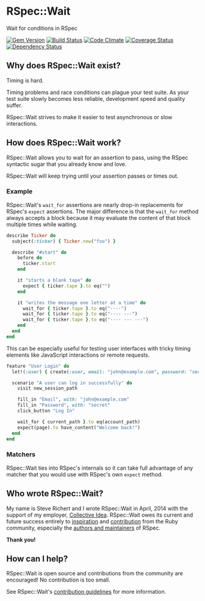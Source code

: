 # RSpec::Wait

Wait for conditions in RSpec

[![Gem Version](https://img.shields.io/gem/v/rspec-wait.svg)](http://badge.fury.io/rb/rspec-wait)
[![Build Status](https://img.shields.io/travis/laserlemon/rspec-wait/master.svg)](https://travis-ci.org/laserlemon/rspec-wait)
[![Code Climate](https://img.shields.io/codeclimate/github/laserlemon/rspec-wait.svg)](https://codeclimate.com/github/laserlemon/rspec-wait)
[![Coverage Status](https://img.shields.io/codeclimate/coverage/github/laserlemon/rspec-wait.svg)](https://codeclimate.com/github/laserlemon/rspec-wait)
[![Dependency Status](https://img.shields.io/gemnasium/laserlemon/rspec-wait.svg)](https://gemnasium.com/laserlemon/rspec-wait)

## Why does RSpec::Wait exist?

Timing is hard.

Timing problems and race conditions can plague your test suite. As your test
suite slowly becomes less reliable, development speed and quality suffer.

RSpec::Wait strives to make it easier to test asynchronous or slow interactions.

## How does RSpec::Wait work?

RSpec::Wait allows you to wait for an assertion to pass, using the RSpec
syntactic sugar that you already know and love.

RSpec::Wait will keep trying until your assertion passes or times out.

### Example

RSpec::Wait's `wait_for` assertions are nearly drop-in replacements for RSpec's
`expect` assertions. The major difference is that the `wait_for` method always
accepts a block because it may evaluate the content of that block multiple times
while waiting.

```ruby
describe Ticker do
  subject(:ticker) { Ticker.new("foo") }

  describe "#start" do
    before do
      ticker.start
    end

    it "starts a blank tape" do
      expect { ticker.tape }.to eq("")
    end

    it "writes the message one letter at a time" do
      wait_for { ticker.tape }.to eq("··-·")
      wait_for { ticker.tape }.to eq("··-· ---")
      wait_for { ticker.tape }.to eq("··-· --- ---")
    end
  end
end
```

This can be especially useful for testing user interfaces with tricky timing
elements like JavaScript interactions or remote requests.

```ruby
feature "User Login" do
  let!(:user) { create(:user, email: "john@example.com", password: "secret") }

  scenario "A user can log in successfully" do
    visit new_session_path

    fill_in "Email", with: "john@example.com"
    fill_in "Password", with: "secret"
    click_button "Log In"

    wait_for { current_path }.to eq(account_path)
    expect(page).to have_content("Welcome back!")
  end
end
```

### Matchers

RSpec::Wait ties into RSpec's internals so it can take full advantage of any
matcher that you would use with RSpec's own `expect` method.

## Who wrote RSpec::Wait?

My name is Steve Richert and I wrote RSpec::Wait in April, 2014 with the support
of my employer, [Collective Idea](http://www.collectiveidea.com). RSpec::Wait
owes its current and future success entirely to [inspiration](https://github.com/laserlemon/rspec-wait/issues)
and [contribution](https://github.com/laserlemon/rspec-wait/graphs/contributors)
from the Ruby community, especially the [authors and maintainers](https://github.com/rspec/rspec-core/graphs/contributors)
of RSpec.

**Thank you!**

## How can I help?

RSpec::Wait is open source and contributions from the community are encouraged!
No contribution is too small.

See RSpec::Wait's [contribution guidelines](CONTRIBUTING.md) for more
information.
